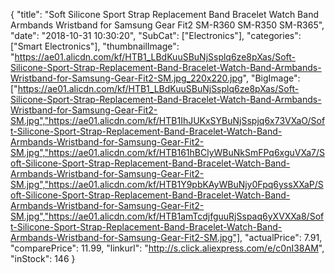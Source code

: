 {
	"title": "Soft Silicone Sport Strap Replacement Band Bracelet Watch Band Armbands Wristband for Samsung Gear Fit2 SM-R360 SM-R350 SM-R365",
	"date": "2018-10-31 10:30:20",
	"SubCat": ["Electronics"],
	"categories": ["Smart Electronics"],
	"thumbnailImage": "https://ae01.alicdn.com/kf/HTB1_LBdKuuSBuNjSsplq6ze8pXas/Soft-Silicone-Sport-Strap-Replacement-Band-Bracelet-Watch-Band-Armbands-Wristband-for-Samsung-Gear-Fit2-SM.jpg_220x220.jpg",
	"BigImage": ["https://ae01.alicdn.com/kf/HTB1_LBdKuuSBuNjSsplq6ze8pXas/Soft-Silicone-Sport-Strap-Replacement-Band-Bracelet-Watch-Band-Armbands-Wristband-for-Samsung-Gear-Fit2-SM.jpg","https://ae01.alicdn.com/kf/HTB1IhJUKxSYBuNjSspjq6x73VXaO/Soft-Silicone-Sport-Strap-Replacement-Band-Bracelet-Watch-Band-Armbands-Wristband-for-Samsung-Gear-Fit2-SM.jpg","https://ae01.alicdn.com/kf/HTB161hBClyWBuNkSmFPq6xguVXa7/Soft-Silicone-Sport-Strap-Replacement-Band-Bracelet-Watch-Band-Armbands-Wristband-for-Samsung-Gear-Fit2-SM.jpg","https://ae01.alicdn.com/kf/HTB1Y9pbKAyWBuNjy0Fpq6yssXXaP/Soft-Silicone-Sport-Strap-Replacement-Band-Bracelet-Watch-Band-Armbands-Wristband-for-Samsung-Gear-Fit2-SM.jpg","https://ae01.alicdn.com/kf/HTB1amTcdjfguuRjSspaq6yXVXXa8/Soft-Silicone-Sport-Strap-Replacement-Band-Bracelet-Watch-Band-Armbands-Wristband-for-Samsung-Gear-Fit2-SM.jpg"],
	"actualPrice": 7.91,
	"comparePrice": 11.99,
	"linkurl": "http://s.click.aliexpress.com/e/c0nI38AM",
	"inStock": 146
}
